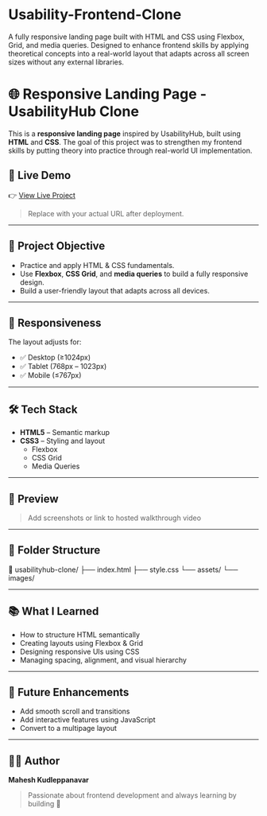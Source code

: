 # Usability-Frontend-Clone
A fully responsive landing page built with HTML and CSS using Flexbox, Grid, and media queries. Designed to enhance frontend skills by applying theoretical concepts into a real-world layout that adapts across all screen sizes without any external libraries.
# 🌐 Responsive Landing Page - UsabilityHub Clone

This is a **responsive landing page** inspired by UsabilityHub, built using **HTML** and **CSS**. The goal of this project was to strengthen my frontend skills by putting theory into practice through real-world UI implementation.

## 🔗 Live Demo

👉 [View Live Project](https://your-live-link-here.com)

> Replace with your actual URL after deployment.

---

## 🎯 Project Objective

- Practice and apply HTML & CSS fundamentals.
- Use **Flexbox**, **CSS Grid**, and **media queries** to build a fully responsive design.
- Build a user-friendly layout that adapts across all devices.

---

## 📱 Responsiveness

The layout adjusts for:

- ✅ Desktop (≥1024px)
- ✅ Tablet (768px – 1023px)
- ✅ Mobile (≤767px)

---

## 🛠 Tech Stack

- **HTML5** – Semantic markup
- **CSS3** – Styling and layout  
  - Flexbox  
  - CSS Grid  
  - Media Queries  

---

## 📸 Preview

> Add screenshots or link to hosted walkthrough video

---

## 📁 Folder Structure

📁 usabilityhub-clone/
├── index.html
├── style.css
└── assets/
└── images/


---

## 📚 What I Learned

- How to structure HTML semantically
- Creating layouts using Flexbox & Grid
- Designing responsive UIs using CSS
- Managing spacing, alignment, and visual hierarchy

---

## 🚀 Future Enhancements

- Add smooth scroll and transitions
- Add interactive features using JavaScript
- Convert to a multipage layout

---

## 🙋‍♂️ Author

**Mahesh Kudleppanavar**  
> Passionate about frontend development and always learning by building 🚀


